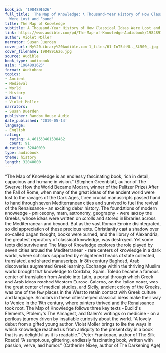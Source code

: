```yaml
---
book_id: '1984891626'
full_title: 'The Map of Knowledge: A Thousand-Year History of How Classical Ideas
  Were Lost and Found'
title: The Map of Knowledge
subtitle: A Thousand-Year History of How Classical Ideas Were Lost and Found
link: https://www.audible.com/pd/The-Map-of-Knowledge-Audiobook/1984891626
author: Violet Moller
narrator: Susan Duerden
cover_url: My%20Library%20Audible.com-1_files/61-InT5dhNL._SL500_.jpg
cover_filename: 1984891626.jpg
source: Audible
book_type: audiobook
asin: '1984891626'
format: Audiobook
topics:
- Ancient
- Medieval
- World
- History
authors:
- Violet Moller
narrators:
- Susan Duerden
publisher: Random House Audio
date_published: '2019-05-14'
language:
- English
rating:
  rating: 4.461538461538462
  count: 91
duration: 32040000
type: audiobook
theme: history
length: 32040000
---
```

“The Map of Knowledge is an endlessly fascinating book, rich in detail, capacious and humane in vision.” (Stephen Greenblatt, author of The Swerve: How the World Became Modern, winner of the Pulitzer Prize)
After the Fall of Rome, when many of the great ideas of the ancient world were lost to the ravages of the Dark Ages, three crucial manuscripts passed hand to hand through seven Mediterranean cities and survived to fuel the revival of the Renaissance - an exciting debut history.
The foundations of modern knowledge - philosophy, math, astronomy, geography - were laid by the Greeks, whose ideas were written on scrolls and stored in libraries across the Mediterranean and beyond. But as the vast Roman Empire disintegrated, so did appreciation of these precious texts. Christianity cast a shadow over so-called pagan thought, books were burned, and the library of Alexandria, the greatest repository of classical knowledge, was destroyed.
Yet some texts did survive and The Map of Knowledge explores the role played by seven cities around the Mediterranean - rare centers of knowledge in a dark world, where scholars supported by enlightened heads of state collected, translated, and shared manuscripts. In 8th century Baghdad, Arab discoveries augmented Greek learning. Exchange within the thriving Muslim world brought that knowledge to Cordoba, Spain. Toledo became a famous center of translation from Arabic into Latin, a portal through which Greek and Arab ideas reached Western Europe. Salerno, on the Italian coast, was the great center of medical studies, and Sicily, ancient colony of the Greeks, was one of the few places in the West to retain contact with Greek culture and language. Scholars in these cities helped classical ideas make their way to Venice in the 15th century, where printers thrived and the Renaissance took root.
The Map of Knowledge follows three key texts - Euclid's Elements, Ptolemy's The Almagest, and Galen's writings on medicine - on a perilous journey driven by insatiable curiosity about the world.
“A lovely debut from a gifted young author. Violet Moller brings to life the ways in which knowledge reached us from antiquity to the present day in a book that is as delightful as it is readable.” (Peter Frankopan, author of The Silk Roads)
“A sumptuous, glittering, endlessly fascinating book, written with passion, verve, and humor.” (Catherine Nixey, author of The Darkening Age)
